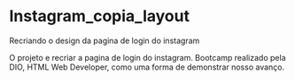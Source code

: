 # Instagram_copia_layout
Recriando o design da pagina de login do instagram

O projeto e recriar a pagina de login do  instagram. Bootcamp realizado pela DIO, HTML Web Developer, como uma forma de demonstrar  nosso avanço.
